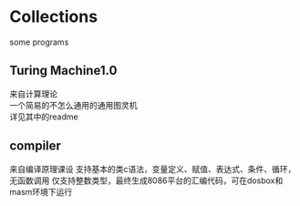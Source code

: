 # Collections
some programs

## Turing Machine1.0  
来自计算理论  
一个简易的不怎么通用的通用图灵机  
详见其中的readme

## compiler
来自编译原理课设
支持基本的类c语法，变量定义、赋值、表达式、条件、循环，无函数调用
仅支持整数类型，最终生成8086平台的汇编代码，可在dosbox和masm环境下运行
